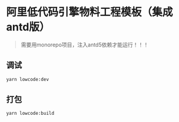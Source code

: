 # 阿里低代码引擎物料工程模板（集成antd版）
> 需要用monorepo项目，注入antd5依赖才能运行！！！

## 调试
```sh
yarn lowcode:dev
```

## 打包
```sh
yarn lowcode:build
```
